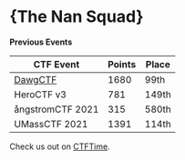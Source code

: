 # **{The Nan Squad}**

**Previous Events**

| CTF Event                         | Points | Place |
|------------------                 |--------|-------|
| [DawgCTF](DawgCTF/README.md)      | 1680   | 99th  |
| HeroCTF v3                        | 781    | 149th |
| ångstromCTF 2021                  | 315    | 580th |
| UMassCTF 2021                     | 1391   | 114th |



Check us out on [CTFTime](http://ctftime.org/team/150063).
